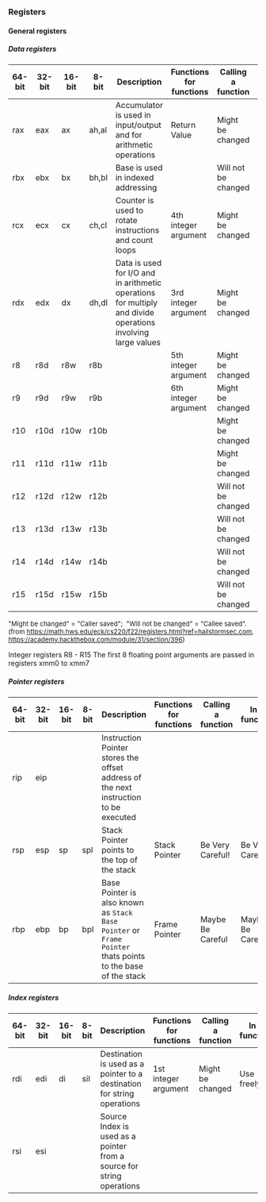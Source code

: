 
### Registers

#### General registers

##### Data registers

| 64-bit | 32-bit | 16-bit | 8-bit | Description                                                                                                 | Functions for functions | Calling  <br>a function | In a function      |
| ------ | ------ | ------ | ----- | ----------------------------------------------------------------------------------------------------------- | ----------------------- | ----------------------- | ------------------ |
| rax    | eax    | ax     | ah,al | Accumulator is used in input/output and for arithmetic operations                                           | Return Value            | Might be changed        | Use freely         |
| rbx    | ebx    | bx     | bh,bl | Base is used in indexed addressing                                                                          |                         | Will not be changed     | Save before using! |
| rcx    | ecx    | cx     | ch,cl | Counter is used to rotate instructions and count loops                                                      | 4th integer argument    | Might be changed        | Use freely         |
| rdx    | edx    | dx     | dh,dl | Data is used for I/O and in arithmetic operations for multiply and divide operations involving large values | 3rd integer argument    | Might be changed        | Use freely         |
| r8     | r8d    | r8w    | r8b   |                                                                                                             | 5th integer argument    | Might be changed        | Use freely         |
| r9     | r9d    | r9w    | r9b   |                                                                                                             | 6th integer argument    | Might be changed        | Use freely         |
| r10    | r10d   | r10w   | r10b  |                                                                                                             |                         | Might be changed        | Use freely         |
| r11    | r11d   | r11w   | r11b  |                                                                                                             |                         | Might be changed        | Use freely         |
| r12    | r12d   | r12w   | r12b  |                                                                                                             |                         | Will not be changed     | Save before using! |
| r13    | r13d   | r13w   | r13b  |                                                                                                             |                         | Will not be changed     | Save before using! |
| r14    | r14d   | r14w   | r14b  |                                                                                                             |                         | Will not be changed     | Save before using! |
| r15    | r15d   | r15w   | r15b  |                                                                                                             |                         | Will not be changed     | Save before using! |
<font size=2>"Might be changed" = "Caller saved";  "Will not be changed" = "Callee saved".<br>(from https://math.hws.edu/eck/cs220/f22/registers.html?ref=hailstormsec.com, https://academy.hackthebox.com/module/31/section/396)</font>

Integer registers R8 - R15
The first 8 floating point arguments are passed in registers xmm0 to xmm7

##### Pointer registers

| 64-bit | 32-bit | 16-bit | 8-bit | Description                                                                                                 | Functions for functions | Calling  <br>a function | In a function    |
| ------ | ------ | ------ | ----- | ----------------------------------------------------------------------------------------------------------- | ----------------------- | ----------------------- | ---------------- |
| rip    | eip    |        |       | Instruction Pointer stores the offset address of the next instruction to be executed                        |                         |                         |                  |
| rsp    | esp    | sp     | spl   | Stack Pointer points to the top of the stack                                                                | Stack Pointer           | Be Very Careful!        | Be Very Careful! |
| rbp    | ebp    | bp     | bpl   | Base Pointer is also known as `Stack Base Pointer` or `Frame Pointer` thats points to the base of the stack | Frame Pointer           | Maybe Be Careful        | Maybe Be Careful |
##### Index registers

| 64-bit | 32-bit | 16-bit | 8-bit | Description                                                             | Functions for functions | Calling  <br>a function | In a function |
| ------ | ------ | ------ | ----- | ----------------------------------------------------------------------- | ----------------------- | ----------------------- | ------------- |
| rdi    | edi    | di     | sil   | Destination is used as a pointer to a destination for string operations | 1st integer argument    | Might be changed        | Use freely    |
| rsi    | esi    |        |       | Source Index is used as a pointer from a source for string operations   |                         |                         |               |

